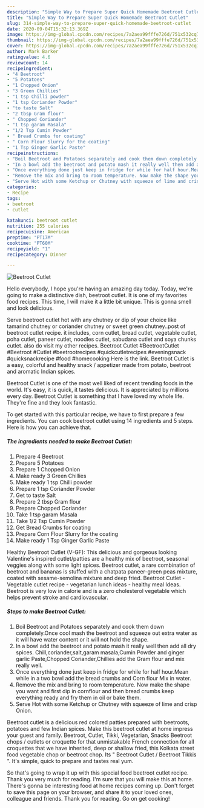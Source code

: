 ```yaml
---
description: "Simple Way to Prepare Super Quick Homemade Beetroot Cutlet"
title: "Simple Way to Prepare Super Quick Homemade Beetroot Cutlet"
slug: 314-simple-way-to-prepare-super-quick-homemade-beetroot-cutlet
date: 2020-09-04T15:32:13.369Z
image: https://img-global.cpcdn.com/recipes/7a2aea99fffe726d/751x532cq70/beetroot-cutlet-recipe-main-photo.jpg
thumbnail: https://img-global.cpcdn.com/recipes/7a2aea99fffe726d/751x532cq70/beetroot-cutlet-recipe-main-photo.jpg
cover: https://img-global.cpcdn.com/recipes/7a2aea99fffe726d/751x532cq70/beetroot-cutlet-recipe-main-photo.jpg
author: Mark Barker
ratingvalue: 4.6
reviewcount: 14
recipeingredient:
- "4 Beetroot"
- "5 Potatoes"
- "1 Chopped Onion"
- "3 Green Chillies"
- "1 tsp Chilli powder"
- "1 tsp Coriander Powder"
- "to taste Salt"
- "2 tbsp Gram flour"
- " Chopped Coriander"
- "1 tsp garam Masala"
- "1/2 Tsp Cumin Powder"
- " Bread Crumbs for coating"
- " Corn Flour Slurry for the coating"
- "1 Tsp Ginger Garlic Paste"
recipeinstructions:
- "Boil Beetroot and Potatoes separately and cook them down completely.Once cool mash the beetroot and squeeze out extra water as it will have water content or it will not hold the shape."
- "In a bowl add the beetroot and potato mash it really well then add all dry spices. Chill,coriander,salt,garam masala,Cumin Powder and ginger garlic Paste,Chopped Coriander,Chillies add the Gram flour and mix really well."
- "Once everything done just keep in fridge for while for half hour.Mean while in a two bowl add the bread crumbs and Corn flour Mix in water."
- "Remove the mix and bring to room temperature. Now make the shape you want and first dip in cornflour and then bread crumbs keep everything ready and fry them in oil or bake them."
- "Serve Hot with some Ketchup or Chutney with squeeze of lime and crisp Onion."
categories:
- Recipe
tags:
- beetroot
- cutlet

katakunci: beetroot cutlet 
nutrition: 255 calories
recipecuisine: American
preptime: "PT17M"
cooktime: "PT60M"
recipeyield: "1"
recipecategory: Dinner

---
```



![Beetroot Cutlet](https://img-global.cpcdn.com/recipes/7a2aea99fffe726d/751x532cq70/beetroot-cutlet-recipe-main-photo.jpg)

Hello everybody, I hope you're having an amazing day today. Today, we're going to make a distinctive dish, beetroot cutlet. It is one of my favorites food recipes. This time, I will make it a little bit unique. This is gonna smell and look delicious.

Serve beetroot cutlet hot with any chutney or dip of your choice like tamarind chutney or coriander chutney or sweet green chutney..post of beetroot cutlet recipe. it includes, corn cutlet, bread cutlet, vegetable cutlet, poha cutlet, paneer cutlet, noodles cutlet, sabudana cutlet and soya chunks cutlet. also do visit my other recipes. Beetroot Cutlet #BeetrootCutlet #Beetroot #Cutlet #beetrootrecipes #quickcutletrecipes #eveningsnack #quicksnackrecipe #food #homecooking Here is the link. Beetroot Cutlet is a easy, colorful and healthy snack / appetizer made from potato, beetroot and aromatic Indian spices.

Beetroot Cutlet is one of the most well liked of recent trending foods in the world. It's easy, it is quick, it tastes delicious. It is appreciated by millions every day. Beetroot Cutlet is something that I have loved my whole life. They're fine and they look fantastic.


To get started with this particular recipe, we have to first prepare a few ingredients. You can cook beetroot cutlet using 14 ingredients and 5 steps. Here is how you can achieve that.

<!--inarticleads1-->

##### The ingredients needed to make Beetroot Cutlet:

1. Prepare 4 Beetroot
1. Prepare 5 Potatoes
1. Prepare 1 Chopped Onion
1. Make ready 3 Green Chillies
1. Make ready 1 tsp Chilli powder
1. Prepare 1 tsp Coriander Powder
1. Get to taste Salt
1. Prepare 2 tbsp Gram flour
1. Prepare  Chopped Coriander
1. Take 1 tsp garam Masala
1. Take 1/2 Tsp Cumin Powder
1. Get  Bread Crumbs for coating
1. Prepare  Corn Flour Slurry for the coating
1. Make ready 1 Tsp Ginger Garlic Paste


Healthy Beetroot Cutlet (V-GF): This delicious and gorgeous looking Valentine&#39;s inspired cutlet/patties are a healthy mix of beetroot, seasonal veggies along with some light spices. Beetroot cutlet, a rare combination of beetroot and bananas is stuffed with a chatpata paneer-green peas mixture, coated with sesame-semolina mixture and deep fried. Beetroot Cutlet - Vegetable cutlet recipe - vegetarian lunch ideas - healthy meal Ideas. Beetroot is very low in calorie and is a zero cholesterol vegetable which helps prevent stroke and cardiovascular. 

<!--inarticleads2-->

##### Steps to make Beetroot Cutlet:

1. Boil Beetroot and Potatoes separately and cook them down completely.Once cool mash the beetroot and squeeze out extra water as it will have water content or it will not hold the shape.
1. In a bowl add the beetroot and potato mash it really well then add all dry spices. Chill,coriander,salt,garam masala,Cumin Powder and ginger garlic Paste,Chopped Coriander,Chillies add the Gram flour and mix really well.
1. Once everything done just keep in fridge for while for half hour.Mean while in a two bowl add the bread crumbs and Corn flour Mix in water.
1. Remove the mix and bring to room temperature. Now make the shape you want and first dip in cornflour and then bread crumbs keep everything ready and fry them in oil or bake them.
1. Serve Hot with some Ketchup or Chutney with squeeze of lime and crisp Onion.


Beetroot cutlet is a delicious red colored patties prepared with beetroots, potatoes and few Indian spices. Make this beetroot cutlet at home impress your guest and family. Beetroot, Cutlet, Tikki, Vegetarian, Snacks Beetroot chops / cutlets or croquette for that unmistakable French connection for all croquettes that we have inherited, deep or shallow fried, this Kolkata street food vegetable chop or beetroot chop. Its &#34; Beetroot Cutlet / Beetroot Tikkis &#34;. It&#39;s simple, quick to prepare and tastes real yum. 

So that's going to wrap it up with this special food beetroot cutlet recipe. Thank you very much for reading. I'm sure that you will make this at home. There's gonna be interesting food at home recipes coming up. Don't forget to save this page on your browser, and share it to your loved ones, colleague and friends. Thank you for reading. Go on get cooking!
